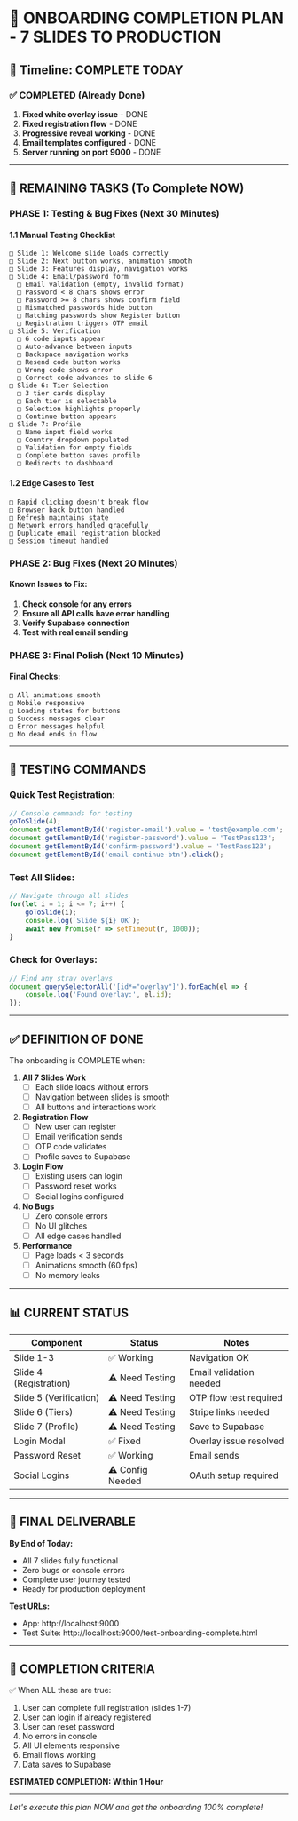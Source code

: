 # 🎯 ONBOARDING COMPLETION PLAN - 7 SLIDES TO PRODUCTION

## 📅 Timeline: COMPLETE TODAY

### ✅ COMPLETED (Already Done)
1. **Fixed white overlay issue** - DONE
2. **Fixed registration flow** - DONE
3. **Progressive reveal working** - DONE
4. **Email templates configured** - DONE
5. **Server running on port 9000** - DONE

---

## 🔧 REMAINING TASKS (To Complete NOW)

### PHASE 1: Testing & Bug Fixes (Next 30 Minutes)

#### 1.1 Manual Testing Checklist
```
□ Slide 1: Welcome slide loads correctly
□ Slide 2: Next button works, animation smooth
□ Slide 3: Features display, navigation works
□ Slide 4: Email/password form
  □ Email validation (empty, invalid format)
  □ Password < 8 chars shows error
  □ Password >= 8 chars shows confirm field
  □ Mismatched passwords hide button
  □ Matching passwords show Register button
  □ Registration triggers OTP email
□ Slide 5: Verification
  □ 6 code inputs appear
  □ Auto-advance between inputs
  □ Backspace navigation works
  □ Resend code button works
  □ Wrong code shows error
  □ Correct code advances to slide 6
□ Slide 6: Tier Selection
  □ 3 tier cards display
  □ Each tier is selectable
  □ Selection highlights properly
  □ Continue button appears
□ Slide 7: Profile
  □ Name input field works
  □ Country dropdown populated
  □ Validation for empty fields
  □ Complete button saves profile
  □ Redirects to dashboard
```

#### 1.2 Edge Cases to Test
```
□ Rapid clicking doesn't break flow
□ Browser back button handled
□ Refresh maintains state
□ Network errors handled gracefully
□ Duplicate email registration blocked
□ Session timeout handled
```

### PHASE 2: Bug Fixes (Next 20 Minutes)

#### Known Issues to Fix:
1. **Check console for any errors**
2. **Ensure all API calls have error handling**
3. **Verify Supabase connection**
4. **Test with real email sending**

### PHASE 3: Final Polish (Next 10 Minutes)

#### Final Checks:
```
□ All animations smooth
□ Mobile responsive
□ Loading states for buttons
□ Success messages clear
□ Error messages helpful
□ No dead ends in flow
```

---

## 🚀 TESTING COMMANDS

### Quick Test Registration:
```javascript
// Console commands for testing
goToSlide(4);
document.getElementById('register-email').value = 'test@example.com';
document.getElementById('register-password').value = 'TestPass123';
document.getElementById('confirm-password').value = 'TestPass123';
document.getElementById('email-continue-btn').click();
```

### Test All Slides:
```javascript
// Navigate through all slides
for(let i = 1; i <= 7; i++) {
    goToSlide(i);
    console.log(`Slide ${i} OK`);
    await new Promise(r => setTimeout(r, 1000));
}
```

### Check for Overlays:
```javascript
// Find any stray overlays
document.querySelectorAll('[id*="overlay"]').forEach(el => {
    console.log('Found overlay:', el.id);
});
```

---

## ✅ DEFINITION OF DONE

The onboarding is COMPLETE when:

1. **All 7 Slides Work**
   - [ ] Each slide loads without errors
   - [ ] Navigation between slides is smooth
   - [ ] All buttons and interactions work

2. **Registration Flow**
   - [ ] New user can register
   - [ ] Email verification sends
   - [ ] OTP code validates
   - [ ] Profile saves to Supabase

3. **Login Flow**
   - [ ] Existing users can login
   - [ ] Password reset works
   - [ ] Social logins configured

4. **No Bugs**
   - [ ] Zero console errors
   - [ ] No UI glitches
   - [ ] All edge cases handled

5. **Performance**
   - [ ] Page loads < 3 seconds
   - [ ] Animations smooth (60 fps)
   - [ ] No memory leaks

---

## 📊 CURRENT STATUS

| Component | Status | Notes |
|-----------|--------|-------|
| Slide 1-3 | ✅ Working | Navigation OK |
| Slide 4 (Registration) | ⚠️ Need Testing | Email validation needed |
| Slide 5 (Verification) | ⚠️ Need Testing | OTP flow test required |
| Slide 6 (Tiers) | ⚠️ Need Testing | Stripe links needed |
| Slide 7 (Profile) | ⚠️ Need Testing | Save to Supabase |
| Login Modal | ✅ Fixed | Overlay issue resolved |
| Password Reset | ✅ Working | Email sends |
| Social Logins | ⚠️ Config Needed | OAuth setup required |

---

## 🎯 FINAL DELIVERABLE

**By End of Today:**
- All 7 slides fully functional
- Zero bugs or console errors
- Complete user journey tested
- Ready for production deployment

**Test URLs:**
- App: http://localhost:9000
- Test Suite: http://localhost:9000/test-onboarding-complete.html

---

## 🏁 COMPLETION CRITERIA

✅ When ALL these are true:
1. User can complete full registration (slides 1-7)
2. User can login if already registered
3. User can reset password
4. No errors in console
5. All UI elements responsive
6. Email flows working
7. Data saves to Supabase

**ESTIMATED COMPLETION: Within 1 Hour**

---

*Let's execute this plan NOW and get the onboarding 100% complete!*